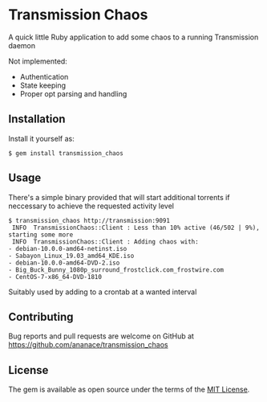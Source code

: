 # Transmission Chaos

A quick little Ruby application to add some chaos to a running Transmission daemon

Not implemented:
- Authentication
- State keeping
- Proper opt parsing and handling

## Installation

Install it yourself as:

    $ gem install transmission_chaos

## Usage

There's a simple binary provided that will start additional torrents if neccessary to achieve the requested activity level

    $ transmission_chaos http://transmission:9091
     INFO  TransmissionChaos::Client : Less than 10% active (46/502 | 9%), starting some more
     INFO  TransmissionChaos::Client : Adding chaos with:
    - debian-10.0.0-amd64-netinst.iso
    - Sabayon_Linux_19.03_amd64_KDE.iso
    - debian-10.0.0-amd64-DVD-2.iso
    - Big_Buck_Bunny_1080p_surround_frostclick.com_frostwire.com
    - CentOS-7-x86_64-DVD-1810

Suitably used by adding to a crontab at a wanted interval

## Contributing

Bug reports and pull requests are welcome on GitHub at https://github.com/ananace/transmission_chaos

## License

The gem is available as open source under the terms of the [MIT License](https://opensource.org/licenses/MIT).
